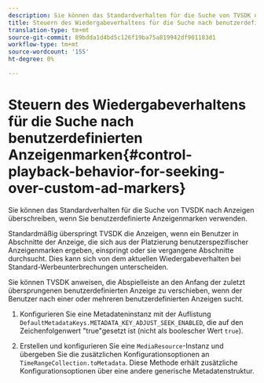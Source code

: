 ```yaml
---
description: Sie können das Standardverhalten für die Suche von TVSDK nach Anzeigen überschreiben, wenn Sie benutzerdefinierte Anzeigenmarken verwenden.
title: Steuern des Wiedergabeverhaltens für die Suche nach benutzerdefinierten Anzeigenmarken
translation-type: tm+mt
source-git-commit: 89bdda1d4bd5c126f19ba75a819942df901183d1
workflow-type: tm+mt
source-wordcount: '155'
ht-degree: 0%

---
```



# Steuern des Wiedergabeverhaltens für die Suche nach benutzerdefinierten Anzeigenmarken{#control-playback-behavior-for-seeking-over-custom-ad-markers}

Sie können das Standardverhalten für die Suche von TVSDK nach Anzeigen überschreiben, wenn Sie benutzerdefinierte Anzeigenmarken verwenden.

Standardmäßig überspringt TVSDK die Anzeigen, wenn ein Benutzer in Abschnitte der Anzeige, die sich aus der Platzierung benutzerspezifischer Anzeigenmarken ergeben, einspringt oder sie vergangene Abschnitte durchsucht. Dies kann sich von dem aktuellen Wiedergabeverhalten bei Standard-Werbeunterbrechungen unterscheiden.

Sie können TVSDK anweisen, die Abspielleiste an den Anfang der zuletzt übersprungenen benutzerdefinierten Anzeige zu verschieben, wenn der Benutzer nach einer oder mehreren benutzerdefinierten Anzeigen sucht.

1. Konfigurieren Sie eine Metadateninstanz mit der Auflistung `DefaultMetadataKeys.METADATA_KEY_ADJUST_SEEK_ENABLED`, die auf den Zeichenfolgenwert &quot;true&quot;gesetzt ist (nicht als boolescher Wert `true`).

1. Erstellen und konfigurieren Sie eine `MediaResource`-Instanz und übergeben Sie die zusätzlichen Konfigurationsoptionen an `TimeRangeCollection.toMetadata`. Diese Methode erhält zusätzliche Konfigurationsoptionen über eine andere generische Metadatenstruktur.

